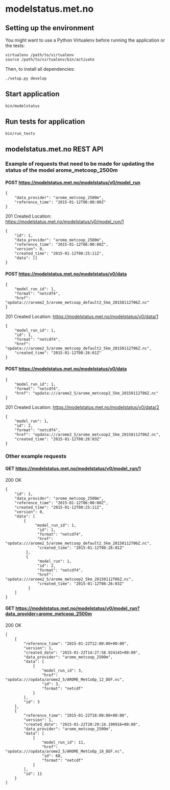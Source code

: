 # modelstatus.met.no

## Setting up the environment

You might want to use a Python Virtualenv before running the application or the tests:

```
virtualenv /path/to/virtualenv
source /path/to/virtualenv/bin/activate
```

Then, to install all dependencies:

```
./setup.py develop
```

## Start application

```
bin/modelstatus
```

## Run tests for application

```
bin/run_tests
```

## modelstatus.met.no REST API

### Example of requests that need to be made for updating the status of the model arome_metcoop_2500m
 
#### POST https://modelstatus.met.no/modelstatus/v0/model_run

```
{
    "data_provider": "arome_metcoop_2500m",
    "reference_time": "2015-01-12T06:00:00Z"
}
```

201 Created
Location: https://modelstatus.met.no/modelstatus/v0/model_run/1

```
{
    "id": 1,
    "data_provider": "arome_metcoop_2500m",
    "reference_time": "2015-01-12T06:00:00Z",
    "version": 0,
    "created_time": "2015-01-12T08:25:11Z",
    "data": []
}
```

#### POST https://modelstatus.met.no/modelstatus/v0/data

```
{
    "model_run_id": 1,
    "format": "netcdf4",
    "href": "opdata:///arome2_5/arome_metcoop_default2_5km_20150112T06Z.nc"
}
```

201 Created
Location: https://modelstatus.met.no/modelstatus/v0/data/1

```
{
    "model_run_id": 1,
    "id": 1,
    "format": "netcdf4",
    "href": "opdata:///arome2_5/arome_metcoop_default2_5km_20150112T06Z.nc",
    "created_time": "2015-01-12T08:26:01Z"
}
```


#### POST https://modelstatus.met.no/modelstatus/v0/data

```
{
    "model_run_id": 1,
    "format": "netcdf4",
    "href": "opdata:///arome2_5/arome_metcoop2_5km_20150112T06Z.nc"
}
```

201 Created
Location: https://modelstatus.met.no/modelstatus/v0/data/2

```
{
    "model_run": 1,
    "id": 2,
    "format": "netcdf4",
    "href": "opdata:///arome2_5/arome_metcoop2_5km_20150112T06Z.nc",
    "created_time": "2015-01-12T08:26:03Z"
}
```

### Other example requests

#### GET https://modelstatus.met.no/modelstatus/v0/model_run/1

200 OK

```
{
    "id": 1,
    "data_provider": "arome_metcoop_2500m",
    "reference_time": "2015-01-12T06:00:00Z",
    "created_time": "2015-01-12T08:25:11Z",
    "version": 0,
    "data": [
        {
             "model_run_id": 1,
              "id": 1,
              "format": "netcdf4",
              "href": "opdata:///arome2_5/arome_metcoop_default2_5km_20150112T06Z.nc",
              "created_time": "2015-01-12T08:26:01Z"
         },
         {
              "model_run": 1,
              "id": 2,
              "format": "netcdf4",
              "href": "opdata:///arome2_5/arome_metcoop2_5km_20150112T06Z.nc",
              "created_time": "2015-01-12T08:26:03Z"
          }
    ]
}
```

#### GET https://modelstatus.met.no/modelstatus/v0/model_run?data_provider=arome_metcoop_2500m

200 OK

```
[
    {
        "reference_time": "2015-01-22T12:00:00+00:00",
        "version": 1,
        "created_date": "2015-01-22T14:27:58.924145+00:00",
        "data_provider": "arome_metcoop_2500m",
        "data": [
            {
                "model_run_id": 3,
                "href": "opdata:///opdata/arome2_5/AROME_MetCoOp_12_DEF.nc",
                "id": 3,
                "format": "netcdf"
            }
        ],
        "id": 3
    },
    {
        "reference_time": "2015-01-22T18:00:00+00:00",
        "version": 1,
        "created_date": "2015-01-22T20:29:24.190916+00:00",
        "data_provider": "arome_metcoop_2500m",
        "data": [
            {
                "model_run_id": 11,
                "href": "opdata:///opdata/arome2_5/AROME_MetCoOp_18_DEF.nc",
                "id": 68,
                "format": "netcdf"
            }
        ],
        "id": 11
    }
]
```

